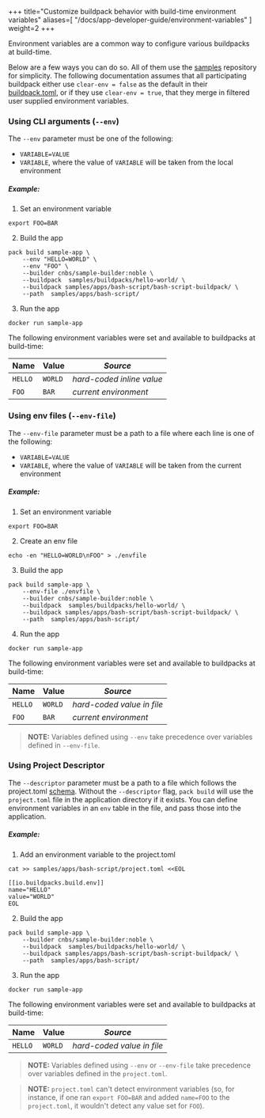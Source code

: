
+++
title="Customize buildpack behavior with build-time environment variables"
aliases=[
  "/docs/app-developer-guide/environment-variables"
]
weight=2
+++

Environment variables are a common way to configure various buildpacks at build-time.

<!--more-->

Below are a few ways you can do so. All of them use the [samples] repository for
simplicity. The following documentation assumes that all participating buildpack
either use `clear-env = false` as the default in their
[buildpack.toml](https://buildpacks.io/docs/reference/config/buildpack-config/),
or if they use `clear-env = true`, that they merge in filtered user supplied
environment variables.

### Using CLI arguments (`--env`)

The `--env` parameter must be one of the following:

- `VARIABLE=VALUE`
- `VARIABLE`, where the value of `VARIABLE` will be taken from the local environment

##### Example:

1. Set an environment variable
```
export FOO=BAR
```
<!--+- "{{execute}}"+-->

2. Build the app
```
pack build sample-app \
    --env "HELLO=WORLD" \
    --env "FOO" \
    --builder cnbs/sample-builder:noble \
    --buildpack  samples/buildpacks/hello-world/ \
    --buildpack samples/apps/bash-script/bash-script-buildpack/ \
    --path  samples/apps/bash-script/
```
<!--+- "{{execute}}"+-->

3. Run the app
```
docker run sample-app
```
<!--+- "{{execute}}"+-->

The following environment variables were set and available to buildpacks at build-time:

| Name    | Value   |  _Source_                  |
|---------|---------|----------------------------|
| `HELLO` | `WORLD` | _hard-coded inline value_  |
| `FOO`   | `BAR`   | _current environment_      |


### Using env files (`--env-file`)

The `--env-file` parameter must be a path to a file where each line is one of the following:

- `VARIABLE=VALUE`
- `VARIABLE`, where the value of `VARIABLE` will be taken from the current environment

##### Example:

1. Set an environment variable
```
export FOO=BAR
```
<!--+- "{{execute}}"+-->

2. Create an env file
```
echo -en "HELLO=WORLD\nFOO" > ./envfile
```
<!--+- "{{execute}}"+-->

3. Build the app
```
pack build sample-app \
    --env-file ./envfile \
    --builder cnbs/sample-builder:noble \
    --buildpack  samples/buildpacks/hello-world/ \
    --buildpack samples/apps/bash-script/bash-script-buildpack/ \
    --path  samples/apps/bash-script/
```
<!--+- "{{execute}}"+-->

4. Run the app
```
docker run sample-app
```
<!--+- "{{execute}}"+-->

The following environment variables were set and available to buildpacks at build-time:

| Name    | Value   |  _Source_                  |
|---------|---------|----------------------------|
| `HELLO` | `WORLD` | _hard-coded value in file_ |
| `FOO`   | `BAR`   | _current environment_      |



> **NOTE:** Variables defined using `--env` take precedence over variables defined in `--env-file`.

### Using Project Descriptor
The `--descriptor` parameter must be a path to a file which follows the project.toml [schema][descriptor-schema].
Without the `--descriptor` flag, `pack build` will use the `project.toml` file in the application directory if it exists.
You can define environment variables in an `env` table in the file, and pass those into the application.

##### Example:

1. Add an environment variable to the project.toml

```
cat >> samples/apps/bash-script/project.toml <<EOL

[[io.buildpacks.build.env]]
name="HELLO"
value="WORLD"
EOL
```
<!--+- "{{execute}}"+-->

2. Build the app
```
pack build sample-app \
    --builder cnbs/sample-builder:noble \
    --buildpack  samples/buildpacks/hello-world/ \
    --buildpack samples/apps/bash-script/bash-script-buildpack/ \
    --path  samples/apps/bash-script/
```
<!--+- "{{execute}}"+-->

3. Run the app
```
docker run sample-app
```
<!--+- "{{execute}}"+-->

The following environment variables were set and available to buildpacks at build-time:

| Name    | Value   |  _Source_                  |
|---------|---------|----------------------------|
| `HELLO` | `WORLD` | _hard-coded value in file_ |


> **NOTE:** Variables defined using `--env` or `--env-file` take precedence over variables defined in the `project.toml`.

> **NOTE:** `project.toml` can't detect environment variables (so, for instance, if one ran `export FOO=BAR` and added
>`name=FOO` to the `project.toml`, it wouldn't detect any value set for `FOO`).

[descriptor-schema]: /docs/reference/project-descriptor/
[samples]: https://github.com/buildpacks/samples
